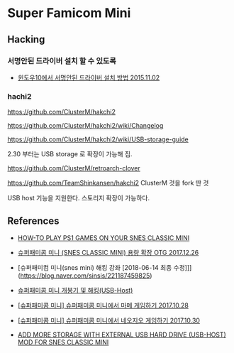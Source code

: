 # Super Famicom Mini

## Hacking


### 서명안된 드라이버 설치 할 수 있도록

* [윈도우10에서 서명안된 드라이버 설치 방법 2015.11.02](https://notemylife.tistory.com/29)

### hachi2

https://github.com/ClusterM/hakchi2

https://github.com/ClusterM/hakchi2/wiki/Changelog

https://github.com/ClusterM/hakchi2/wiki/USB-storage-guide

2.30 부터는 USB storage 로 확장이 가능해 짐.


https://github.com/ClusterM/retroarch-clover


https://github.com/TeamShinkansen/hakchi2
ClusterM 것을 fork 딴 것

USB host 기능을 지원한다. 스토리지 확장이 가능하다.


## References
* [HOW-TO PLAY PS1 GAMES ON YOUR SNES CLASSIC MINI ](https://snesclassicmods.com/how-to-play-playstation-games-on-your-snes-classic-mini/)
* [슈퍼패미콤 미니 (SNES CLASSIC MINI) 용량 확장 OTG 2017.12.26](https://fafan.kr/board/view.aspx?id=wiibbs&rno=24503&page=1)


* [슈퍼패미컴 미니(snes mini) 해킹 강좌 [2018-06-14 최종 수정]]](https://blog.naver.com/sinsis/221187459825)
* [슈퍼패미콤 미니 개봉기 및 해킹(USB-Host)](https://blog.naver.com/refrain/221232656078)

* [[슈퍼패미콤 미니] 슈퍼패미콤 미니에서 마메 게임하기 2017.10.28](https://blog.taeseong.me/385)
* [[슈퍼패미콤 미니] 슈퍼패미콤 미니에서 네오지오 게임하기 2017.10.30](https://blog.taeseong.me/386)
* [ADD MORE STORAGE WITH EXTERNAL USB HARD DRIVE (USB-HOST) MOD FOR SNES CLASSIC MINI](https://snesclassicmods.com/add-more-storage-with-external-usb-hard-drive-mod-for-snes-classic-mini/)